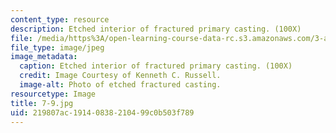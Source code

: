```yaml
---
content_type: resource
description: Etched interior of fractured primary casting. (100X)
file: /media/https%3A/open-learning-course-data-rc.s3.amazonaws.com/3-a27-case-studies-in-forensic-metallurgy-fall-2007/219807ac19140838210499c0b503f789_7-9.jpg
file_type: image/jpeg
image_metadata:
  caption: Etched interior of fractured primary casting. (100X)
  credit: Image Courtesy of Kenneth C. Russell.
  image-alt: Photo of etched fractured casting.
resourcetype: Image
title: 7-9.jpg
uid: 219807ac-1914-0838-2104-99c0b503f789
---
```

